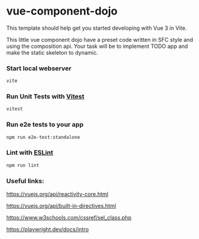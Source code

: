 # vue-component-dojo

This template should help get you started developing with Vue 3 in Vite.

This little vue component dojo have a preset code written in SFC style and using the composition api. Your task will be to implement TODO app and make the static skeleton to dynamic.

### Start local webserver

```sh
vite
```

### Run Unit Tests with [Vitest](https://vitest.dev/)

```sh
vitest
```

### Run e2e tests to your app

```sh
npm run e2e-test:standalone
```

### Lint with [ESLint](https://eslint.org/)

```sh
npm run lint
```

### Useful links:
https://vuejs.org/api/reactivity-core.html

https://vuejs.org/api/built-in-directives.html

https://www.w3schools.com/cssref/sel_class.php

https://playwright.dev/docs/intro
